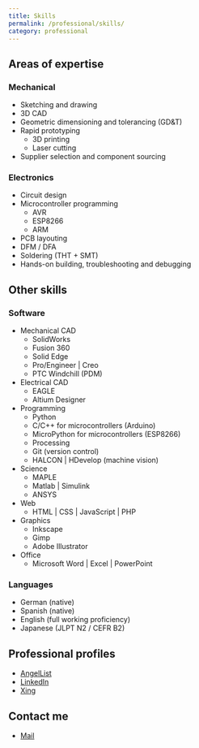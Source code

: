 ```yaml
---
title: Skills
permalink: /professional/skills/
category: professional
---
```


## Areas of expertise

### Mechanical

* Sketching and drawing
* 3D CAD
* Geometric dimensioning and tolerancing (GD&T)
* Rapid prototyping
  * 3D printing
  * Laser cutting
* Supplier selection and component sourcing

### Electronics

* Circuit design
* Microcontroller programming
  * AVR
  * ESP8266
  * ARM
* PCB layouting
* DFM / DFA
* Soldering (THT + SMT)
* Hands-on building, troubleshooting and debugging

## Other skills

### Software

* Mechanical CAD
  * SolidWorks
  * Fusion 360
  * Solid Edge
  * Pro/Engineer &#124; Creo
  * PTC Windchill (PDM)
* Electrical CAD
  * EAGLE
  * Altium Designer
* Programming
  * Python
  * C/C++ for microcontrollers (Arduino)
  * MicroPython for microcontrollers (ESP8266)
  * Processing
  * Git (version control)
  * HALCON &#124; HDevelop (machine vision)
* Science
  * MAPLE
  * Matlab &#124; Simulink
  * ANSYS
* Web
  * HTML &#124; CSS &#124; JavaScript &#124; PHP
* Graphics
  * Inkscape
  * Gimp
  * Adobe Illustrator
* Office
  * Microsoft Word &#124; Excel &#124; PowerPoint

### Languages

* German (native)
* Spanish (native)
* English (full working proficiency)
* Japanese (JLPT N2 / CEFR B2)

## Professional profiles

* [AngelList](https://angel.co/formatc1702)
* [LinkedIn](http://www.linkedin.com/in/rojasdaniel)
* [Xing](http://www.xing.com/profile/Daniel_Rojas)

## Contact me

* [Mail](mailto:hello@danielrojas.net)
